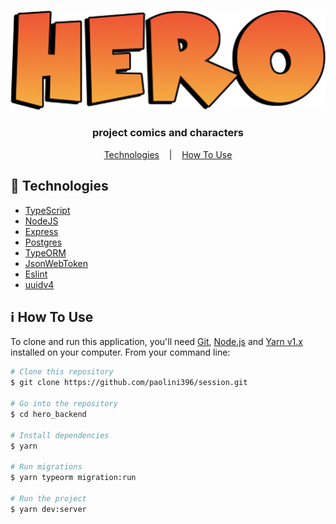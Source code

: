 <div align="center">

![](src/config/hero.png)

### project comics and characters

[Technologies](#rocket-technologies)
&nbsp;&nbsp;&nbsp;|&nbsp;&nbsp;&nbsp;
[How To Use](#information_source-how-to-use)

</div>

## :rocket: Technologies

- [TypeScript](https://www.typescriptlang.org/)
- [NodeJS](https://nodejs.org/en/)
- [Express](https://expressjs.com/)
- [Postgres](https://www.postgresql.org/)
- [TypeORM](https://typeorm.io/)
- [JsonWebToken](https://reactnavigation.org/)
- [Eslint](https://eslint.org/)
- [uuidv4](https://github.com/thenativeweb/uuidv4#readme)


## :information_source: How To Use

To clone and run this application, you'll need [Git](https://git-scm.com), [Node.js][nodejs] and [Yarn v1.x][yarn] installed on your computer. From your command line:

```bash
# Clone this repository
$ git clone https://github.com/paolini396/session.git

# Go into the repository
$ cd hero_backend

# Install dependencies
$ yarn

# Run migrations
$ yarn typeorm migration:run

# Run the project
$ yarn dev:server
```

[nodejs]: https://nodejs.org/
[yarn]: https://yarnpkg.com/
[vc]: https://code.visualstudio.com/
[vceditconfig]: https://marketplace.visualstudio.com/items?itemName=EditorConfig.EditorConfig
[vceslint]: https://marketplace.visualstudio.com/items?itemName=dbaeumer.vscode-eslint
[vcprettier]: https://marketplace.visualstudio.com/items?itemName=esbenp.prettier-vscode

